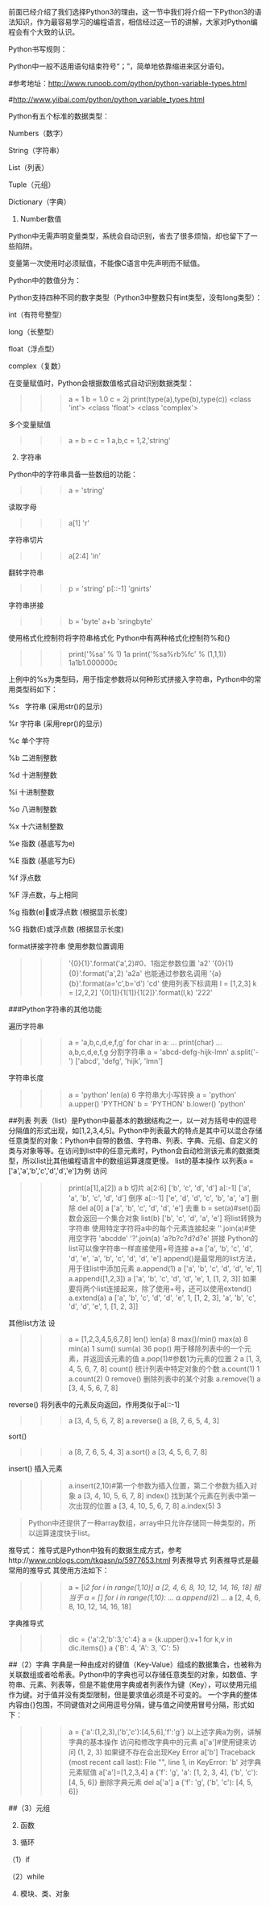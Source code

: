前面已经介绍了我们选择Python3的理由，这一节中我们将介绍一下Python3的语法知识，作为最容易学习的编程语言，相信经过这一节的讲解，大家对Python编程会有个大致的认识。

Python书写规则：

Python中一般不适用语句结束符号“；”，简单地依靠缩进来区分语句。

#参考地址：http://www.runoob.com/python/python-variable-types.html

#http://www.yiibai.com/python/python_variable_types.html

Python有五个标准的数据类型：

Numbers（数字）

String（字符串）

List（列表）

Tuple（元组）

Dictionary（字典）

1. Number数值

Python中无需声明变量类型，系统会自动识别，省去了很多烦恼，却也留下了一些陷阱。

变量第一次使用时必须赋值，不能像C语言中先声明而不赋值。

Python中的数值分为：

Python支持四种不同的数字类型（Python3中整数只有int类型，没有long类型）：

int（有符号整型）

long（长整型）

float（浮点型）

complex（复数）

在变量赋值时，Python会根据数值格式自动识别数据类型：

>>> a = 1
>>> b = 1.0
>>> c = 2j
>>> print(type(a),type(b),type(c))
<class 'int'> <class 'float'> <class 'complex'>

多个变量赋值

>>> a = b = c = 1
>>> a,b,c = 1,2,'string'

2. 字符串

Python中的字符串具备一些数组的功能：

>>> a = 'string'

读取字母

>>> a[1]
'r'

字符串切片

>>> a[2:4]
'in'

翻转字符串
>>> p = 'string'
>>> p[::-1]
'gnirts'

字符串拼接

>>> b = 'byte'
>>> a+b
'sringbyte'

使用格式化控制符将字符串格式化
Python中有两种格式化控制符%和{}
>>> print('%sa' % 1)
1a
>>> print('%sa%rb%fc' % (1,1,1))
1a1b1.000000c

上例中的%s为类型码，用于指定参数将以何种形式拼接入字符串，Python中的常用类型码如下：

%s    字符串 (采用str()的显示)

%r    字符串 (采用repr()的显示)

%c    单个字符

%b    二进制整数

%d    十进制整数

%i    十进制整数

%o    八进制整数

%x    十六进制整数

%e    指数 (基底写为e)

%E    指数 (基底写为E)

%f    浮点数

%F    浮点数，与上相同

%g    指数(e)或浮点数 (根据显示长度)

%G    指数(E)或浮点数 (根据显示长度)

format拼接字符串
使用参数位置调用
>>> '{0}{1}'.format('a',2)#0、1指定参数位置
'a2'
>>> '{0}{1}{0}'.format('a',2)
'a2a'
也能通过参数名调用
>>> '{a}{b}'.format(a='c',b='d')
'cd'
使用列表下标调用
>>> l = [1,2,3]
>>> k = [2,2,2]
>>> '{0[1]}{1[1]}{1[2]}'.format(l,k)
'222'

###Python字符串的其他功能

遍历字符串
>>> a = 'a,b,c,d,e,f,g'
>>> for char in a:
...     print(char)
...
a,b,c,d,e,f,g
分割字符串
>>> a = 'abcd-defg-hijk-lmn'
>>> a.split('-')
['abcd', 'defg', 'hijk', 'lmn']

字符串长度
>>> a = 'python'
>>> len(a)
6
字符串大小写转换
>>> a = 'python'
>>> a.upper()
'PYTHON'
>>> b = 'PYTHON'
>>> b.lower()
'python'


##列表
列表（list）是Python中最基本的数据结构之一，以一对方括号中的逗号分隔值的形式出现，如[1,2,3,4,5]。Python中列表最大的特点是其中可以混合存储任意类型的对象：Python中自带的数值、字符串、列表、字典、元组、自定义的类与对象等等。在访问到list中的任意元素时，Python会自动检测该元素的数据类型，所以list比其他编程语言中的数组运算速度更慢。
list的基本操作
以列表a = ['a','a','b','c','d','d','e']为例
访问
>>> print(a[1],a[2])
a b
切片
>>> a[2:6]
['b', 'c', 'd', 'd']
>>> a[:-1]
['a', 'a', 'b', 'c', 'd', 'd']
倒序
>>> a[::-1]
['e', 'd', 'd', 'c', 'b', 'a', 'a']
删除
>>> del a[0]
>>> a
['a', 'b', 'c', 'd', 'd', 'e']
去重
>>> b = set(a)#set()函数会返回一个集合对象
>>> list(b)
['b', 'c', 'd', 'a', 'e']
将list转换为字符串
使用特定字符将a中的每个元素连接起来
>>> ''.join(a)#使用空字符
'abcdde'
>>> '?'.join(a)
'a?b?c?d?d?e'
拼接
Python的list可以像字符串一样直接使用+号连接
>>> a+a
['a', 'b', 'c', 'd', 'd', 'e', 'a', 'b', 'c', 'd', 'd', 'e']
append()是最常用的list方法，用于往list中添加元素
>>> a.append(1)
>>> a
['a', 'b', 'c', 'd', 'd', 'e', 1]
>>> a.append([1,2,3])
>>> a
['a', 'b', 'c', 'd', 'd', 'e', 1, [1, 2, 3]]
如果要将两个list连接起来，除了使用+号，还可以使用extend()
>>> a.extend(a)
>>> a
['a', 'b', 'c', 'd', 'd', 'e', 1, [1, 2, 3], 'a', 'b', 'c', 'd', 'd', 'e', 1, [1, 2, 3]]


其他list方法
设
>>> a = [1,2,3,4,5,6,7,8]
len()
>>> len(a)
8
max()/min()
>>> max(a)
8
>>> min(a)
1
sum()
>>> sum(a)
36
pop()
用于移除列表中的一个元素，并返回该元素的值
>>> a.pop(1)#参数1为元素的位置
2
>>> a
[1, 3, 4, 5, 6, 7, 8]
count()
统计列表中特定对象的个数
>>> a.count(1)
1
>>> a.count(2)
0
remove()
删除列表中的某个对象
>>> a.remove(1)
>>> a
[3, 4, 5, 6, 7, 8]

reverse()
将列表中的元素反向返回，作用类似于a[::-1]
>>> a
[3, 4, 5, 6, 7, 8]
>>> a.reverse()
>>> a
[8, 7, 6, 5, 4, 3]

sort()
>>> a
[8, 7, 6, 5, 4, 3]
>>> a.sort()
>>> a
[3, 4, 5, 6, 7, 8]

insert()
插入元素
>>> a.insert(2,10)#第一个参数为插入位置，第二个参数为插入对象
>>> a
[3, 4, 10, 5, 6, 7, 8]
index()
找到某个元素在列表中第一次出现的位置
>>> a
[3, 4, 10, 5, 6, 7, 8]
>>> a.index(5)
3





> Python中还提供了一种array数组，array中只允许存储同一种类型的，所以运算速度快于list。

推导式：
推导式是Python中独有的数据生成方式，参考http://www.cnblogs.com/tkqasn/p/5977653.html
列表推导式
列表推导式是最常用的推导式
其使用方法如下：
>>> a = [i*2 for i in range(1,10)]
>>> a
[2, 4, 6, 8, 10, 12, 14, 16, 18]
相当于
>>> a = []
>>> for i in range(1,10):
...     a.append(i*2)
...
>>> a
[2, 4, 6, 8, 10, 12, 14, 16, 18]

字典推导式
>>> dic = {'a':2,'b':3,'c':4}
>>> a = {k.upper():v+1 for k,v in dic.items()}
>>> a
{'B': 4, 'A': 3, 'C': 5}




##（2）字典
字典是一种由成对的键值（Key-Value）组成的数据集合，也被称为关联数组或者哈希表。Python中的字典也可以存储任意类型的对象，如数值、字符串、元素、列表等，但是不能使用字典或者列表作为键（Key），可以使用元组作为键。对于值并没有类型限制，但是要求值必须是不可变的。
一个字典的整体内容由{}包围，不同键值对之间用逗号分隔，键与值之间使用冒号分隔，形式如下：
>>> a = {'a':(1,2,3),('b','c'):[4,5,6],'f':'g'}
以上述字典a为例，讲解字典的基本操作
访问和修改字典中的元素
>>> a['a']#使用键来访问
(1, 2, 3)
如果键不存在会出现Key Error
>>> a['b']
Traceback (most recent call last):
  File "<stdin>", line 1, in <module>
KeyError: 'b'
对字典元素赋值
>>> a['a']=[1,2,3,4]
>>> a
{'f': 'g', 'a': [1, 2, 3, 4], ('b', 'c'): [4, 5, 6]}
删除字典元素
>>> del a['a']
>>> a
{'f': 'g', ('b', 'c'): [4, 5, 6]}

##（3）元组


2. 函数

3. 循环

（1）if

（2）while


4. 模块、类、对象

